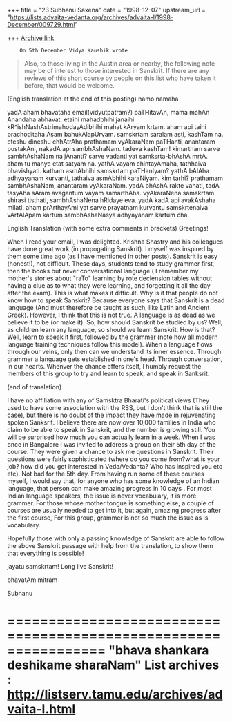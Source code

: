 +++
title = "23 Subhanu Saxena"
date = "1998-12-07"
upstream_url = "https://lists.advaita-vedanta.org/archives/advaita-l/1998-December/009729.html"

+++
[Archive link](https://lists.advaita-vedanta.org/archives/advaita-l/1998-December/009729.html)

        On 5th December Vidya Kaushik wrote

> Also, to those living in the Austin area or nearby, the following note
> may be of interest to those interested in Sanskrit.  If there are any
> reviews of this short course by people on this list who have taken it
> before, that would be welcome.
>
(English translation at the end of this posting)
namo namaha

yadA aham bhavataha email(vidyutpatram?) paTHitavAn, mama mahAn Anandaha
abhavat. etaihi mahadbhihi janaihi kR^ishNashAstrimahodayAdibhihi mahat
kAryam krtam. aham api  taihi prachoditaha Asam bahukAlapUrvam. samskrtam
saralam asti, kashTam na. eteshu dineshu chhAtrAha prathamam vyAkaraNam
paTHanti, anantaram pustakAni, nakadA api sambhAshaNam. tadeva kashTam!
kimartham sarve sambhAshaNam na jAnanti? sarve vadanti yat samksrta-bhAshA
mrtA. aham tu manye etat satyam na. yathA vayam chintayAmaha, tathhaiva
bhavishyati. katham asmAbhihi samskrtam paTHanIyam?  yathA bAlAha adhyayanam
kurvanti, tathaiva asmAbhihi karaNiyam. kim tarhi? prathamam sambhAshaNam,
anantaram vyAkaraNam.  yadA bhAshA rakte vahati, tadA tasyAha sAram
avagantum vayam samarthAha.  vyAkaraNena samskrtam shirasi tisthati,
sambhAshaNena hRidaye eva. yadA kadA api avakAshaha milati, aham prArthayAmi
yat sarve prayatnam kurvantu samskrtenaiva vArtAlApam kartum sambhAshaNasya
adhyayanam kartum cha.

English Translation (with some extra comments in brackets)
Greetings!

When I read your email, I was delighted. Krishna Shastry and his colleagues
have done great work (in propogating Sanskrit). I myself was inspired by
them some time ago (as I have mentioned in other posts). Sanskrit is easy
(honest!), not difficult. These days, students tend to study grammer first,
then the books but never conversational language ( I remember my mother's
stories about "raTo" learning by rote declension tables without having a
clue as to what they were learning, and forgetting it all the day after the
exam). This is what makes it difficult. Why is it that people do not know
how to speak Sanskrit? Because everyone says that Sanskrit is a dead
language (And must therefore be taught as such, like Latin and Ancient
Greek).  However, I think that this is not true. A language is as dead as we
believe it to be (or make it). So, how should Sanskrit be studied by us?
Well, as children learn any language, so should we learn Sanskrit. How is
that? Well, learn to speak it first, followed by the grammer (note how all
modern language training techniques follow this model). When a language
flows through our veins, only then can we understand its inner essence.
Through grammer a language gets established in one's head. Through
conversation, in our hearts. Whenver the chance offers itself, I humbly
request the members of this group to try and learn to speak, and speak in
Sanksrit.

(end of translation)

I have no affiliation with any of Samsktra Bharati's political views (They
used to have some association with the RSS, but I don't think that is still
the case), but there is no doubt of the impact they have made in
rejuvenating spoken Sanksrit.  I believe there are now over 10,000 families
in India who claim to be able to speak in Sanskrit, and the number is
growing still.  You will be surprised how much you can actually learn in a
week. When I was once in Bangalore I was invited to address a group on their
5th day of the course. They were given a chance to ask me questions in
Sanskrit. Their questions were fairly sophisticated (where do you come
from?what is your job? how did you get interested in Veda/Vedanta? Who has
inspired you etc etc).  Not bad for the 5th day. From having run some of
these courses myself, I would say that, for anyone who has some knowledge of
an Indian language, that person can make amazing progress in 10 days . For
most Indian language speakers, the issue is never vocabulary, it is more
grammer.  For those whose mother tongue is something else, a couple of
courses are usually needed to get into it, but again, amazing progress after
the first course, For this group, grammer is not so much the issue as is
vocabulary.

Hopefully those with only a passing knowledge of Sanskrit are able to follow
the above Sanskrit passage with help from the translation, to show them that
everything is possible!

jayatu samskrtam! Long live Sanskrit!

bhavatAm mitram

Subhanu

================================================================
"bhava shankara deshikame sharaNam"
List archives : http://listserv.tamu.edu/archives/advaita-l.html
================================================================

